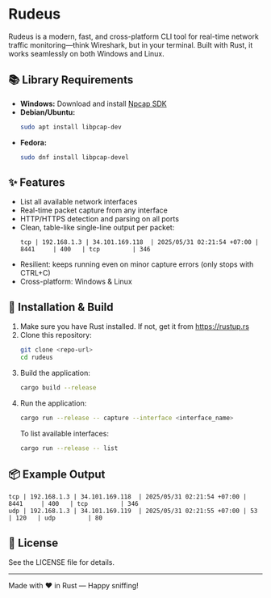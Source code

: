 # Rudeus

Rudeus is a modern, fast, and cross-platform CLI tool for real-time network traffic monitoring—think Wireshark, but in your terminal. Built with Rust, it works seamlessly on both Windows and Linux.

## 📚 Library Requirements

- **Windows:** Download and install [Npcap SDK](https://npcap.com/#download)
- **Debian/Ubuntu:**
  ```sh
  sudo apt install libpcap-dev
  ```
- **Fedora:**
  ```sh
  sudo dnf install libpcap-devel
  ```

## ✨ Features
- List all available network interfaces
- Real-time packet capture from any interface
- HTTP/HTTPS detection and parsing on all ports
- Clean, table-like single-line output per packet:
  ```
  tcp | 192.168.1.3 | 34.101.169.118  | 2025/05/31 02:21:54 +07:00 | 8441     | 400   | tcp         | 346
  ```
- Resilient: keeps running even on minor capture errors (only stops with CTRL+C)
- Cross-platform: Windows & Linux

## 🚀 Installation & Build

1. Make sure you have Rust installed. If not, get it from https://rustup.rs
2. Clone this repository:
   ```sh
   git clone <repo-url>
   cd rudeus
   ```
3. Build the application:
   ```sh
   cargo build --release
   ```
4. Run the application:
   ```sh
   cargo run --release -- capture --interface <interface_name>
   ```
   To list available interfaces:
   ```sh
   cargo run --release -- list
   ```

## 📦 Example Output
```
tcp | 192.168.1.3 | 34.101.169.118  | 2025/05/31 02:21:54 +07:00 | 8441     | 400   | tcp         | 346
udp | 192.168.1.3 | 34.101.169.119  | 2025/05/31 02:21:55 +07:00 | 53       | 120   | udp         | 80
```

## 📝 License

See the LICENSE file for details.

---

Made with ❤️ in Rust — Happy sniffing! 